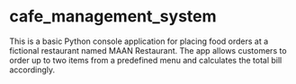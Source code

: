 # cafe_management_system
This is a basic Python console application for placing food orders at a fictional restaurant named MAAN Restaurant. The app allows customers to order up to two items from a predefined menu and calculates the total bill accordingly.
